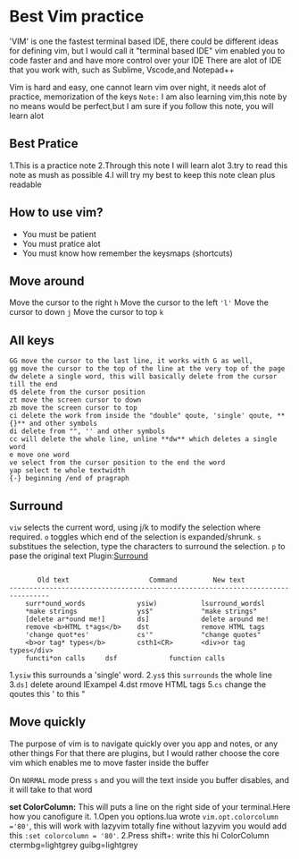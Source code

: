 # Best Vim practice
'VIM' is one the fastest terminal based IDE, there could be different ideas for defining vim, but 
I would call it "terminal based IDE" vim enabled you to code faster and and have more control over 
your IDE  There are alot of IDE that you work with, such as Sublime, Vscode,and Notepad++ 

Vim is hard and easy, one cannot learn vim over night, it needs alot of practice, memorization of 
the keys 
`Note:` I am also learning vim,this note by no means would be perfect,but I am sure if you follow this note, you will learn alot  

## Best Pratice
  1.This is a practice note
  2.Through this note I will learn alot 
  3.try to read this note as mush as possible 
  4.I will try my best to keep this note clean plus readable
## How to use vim?
  * You must be patient 
  * You must pratice alot
  * You must know how remember the keysmaps (shortcuts)
## Move around
  Move the cursor to the right `h`
  Move the cursor to the left `'l'`
  Move the cursor to down `j`
  Move the cursor to top `k`

## All keys
```
GG move the cursor to the last line, it works with G as well,
gg move the cursor to the top of the line at the very top of the page  
dw delete a single word, this will basically delete from the cursor till the end
d$ delete from the cursor position
zt move the screen cursor to down
zb move the screen cursor to top
ci delete the work from inside the "double" qoute, 'single' qoute, **{}** and other symbols
di delete from "", '' and other symbols
cc will delete the whole line, unline **dw** which deletes a single word
e move one word 
ve select from the cursor position to the end the word
yap select te whole textwidth 
{-} beginning /end of pragraph
```
## Surround
`viw` selects the current word, using j/k to modify the selection where required. 
`o` toggles which end of the selection is expanded/shrunk.
`s` substitues the selection, type the characters to surround the selection.
`p` to pase the original text
Plugin:[Surround](https://github.com/kylechui/nvim-surround)
  ```

         Old text                    Command         New text
  --------------------------------------------------------------------------------
      surr*ound_words             ysiw)           lsurround_wordsl
      *make strings               ys$"            "make strings"
      [delete ar*ound me!]        ds]             delete around me!
      remove <b>HTML t*ags</b>    dst             remove HTML tags
      'change quot*es'            cs'"            "change quotes"
      <b>or tag* types</b>        csth1<CR>       <div>or tag types</div>
      functi*on calls     dsf             function calls
  ```
 1.`ysiw` this surrounds a 'single' word.
 2.`ys$` this `surrounds` the whole line
 3.`ds]` delete around lExampel
 4.dst rmove HTML tags
 5.`cs` change the qoutes this ' to this "
## Move quickly

  The purpose of vim is to navigate quickly over you app and notes, or any other things  For that
  there are plugins, but I would rather choose the core vim which enables me to move faster inside
  the buffer  

  On `NORMAL` mode press `s` and you will the text inside you buffer disables, and it will take to that word  

**set ColorColumn:**
  This will puts a line on the right side of your terminal.Here how you canofigure it.
  1.Open you options.lua wrote `vim.opt.colorcolumn ='80'`, this will work with lazyvim totally fine
  without lazyvim you would add this  `:set colorcolumn = '80'`.
2.Press shift+: write this hi ColorColumn ctermbg=lightgrey guibg=lightgrey
